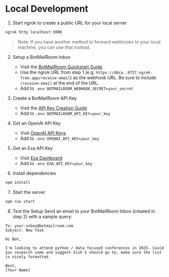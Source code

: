 # Local Development

1. Start ngrok to create a public URL for your local server

```bash
ngrok http localhost:3000
```

> Note: If you have another method to forward webhooks to your local machine, you can use that instead.

2. Setup a BotMailRoom Inbox

   - Visit the [BotMailRoom Quickstart Guide](https://docs.botmailroom.com/documentation/quickstart#web-application)
   - Use the ngrok URL from step 1 (e.g. `https://d0ca..9737.ngrok-free.app/receive-email`) as the webhook URL. Be sure to include `/receive-email` at the end of the URL.
   - Add to `.env`: `BOTMAILROOM_WEBHOOK_SECRET=your_secret`

3. Create a BotMailRoom API Key

   - Visit the [API Key Creation Guide](https://docs.botmailroom.com/documentation/quickstart#1-create-an-api-key-if-you-dont-already-have-one)
   - Add to `.env`: `BOTMAILROOM_API_KEY=your_key`

4. Get an OpenAI API Key

   - Visit [OpenAI API Keys](https://platform.openai.com/api-keys)
   - Add to `.env`: `OPENAI_API_KEY=your_key`

5. Get an Exa API Key

   - Visit [Exa Dashboard](https://dashboard.exa.ai/api-keys)
   - Add to `.env`: `EXA_API_KEY=your_key`

6. Install dependencies

```bash
npm install
```

7. Start the server

```bash
npm run start
```

8. Test the Setup
   Send an email to your BotMailRoom Inbox (created in step 2) with a sample query:

```
To: your-inbox@botmailroom.com
Subject: New Task

Hi Bot,

I'm looking to attend python / data focused conferences in 2025. Could you research some and suggest 5ish I should go to, make sure the list is nicely formatted.

Best,
[Your Name]
```
